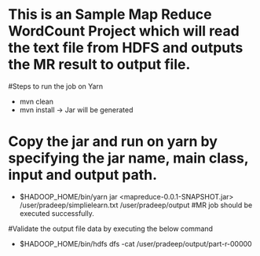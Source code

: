# This is an Sample Map Reduce WordCount Project which will read the text file from HDFS and outputs the MR result to output file.
#Steps to run the job on Yarn

* mvn clean
* mvn install -> Jar will be generated

# Copy the jar and run on yarn by specifying the jar name, main class, input and output path.

* $HADOOP_HOME/bin/yarn jar <mapreduce-0.0.1-SNAPSHOT.jar> /user/pradeep/simplielearn.txt /user/pradeep/output
#MR job should be executed successfully.

#Validate the output file data by executing the below command
* $HADOOP_HOME/bin/hdfs dfs -cat /user/pradeep/output/part-r-00000
